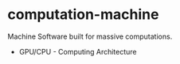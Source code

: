 # computation-machine
Machine Software built for massive computations.<br/>
* GPU/CPU - Computing Architecture

